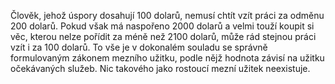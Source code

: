 <emphasis level="moderate">Člověk, jehož úspory dosahují 100 dolarů,<break time="0.3s"/> nemusí chtít vzít práci za odměnu 200 dolarů.</emphasis><break time="0.5s"/> <prosody rate="95%">Pokud však má naspořeno 2000 dolarů<break time="0.3s"/> a velmi touží koupit si věc,<break time="0.3s"/> kterou nelze pořídit za méně než 2100 dolarů,</prosody><break time="0.4s"/> může rád stejnou práci vzít i za 100 dolarů.<break time="0.5s"/> To vše je v dokonalém souladu<break time="0.3s"/> se správně formulovaným zákonem mezního užitku,<break time="0.3s"/> podle nějž hodnota závisí na užitku očekávaných služeb.<break time="0.5s"/> <emphasis level="strong">Nic takového jako rostoucí mezní užitek neexistuje.</emphasis> 